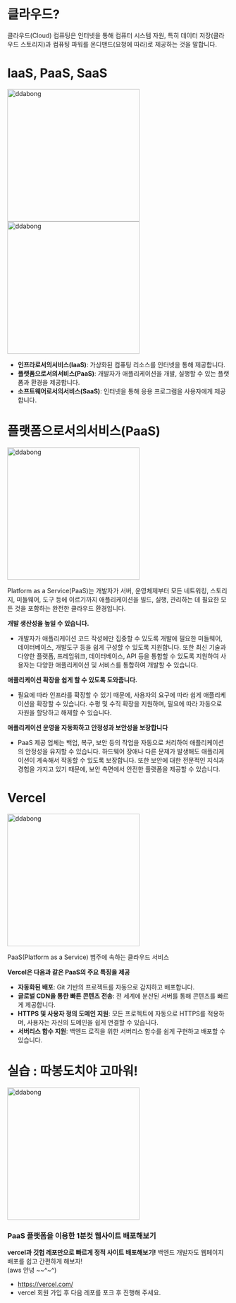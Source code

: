 # 클라우드?

클라우드(Cloud) 컴퓨팅은 인터넷을 통해 컴퓨터 시스템 자원, 특히 데이터 저장(클라우드 스토리지)과 컴퓨팅 파워를 온디맨드(요청에 따라)로 제공하는 것을 말합니다. 

# IaaS, PaaS, SaaS
 <img src="https://github.com/candosh/Thankyou-ddabong-dochi/assets/104755384/ca895549-8633-4237-af3e-bca894663532" width="300px" alt="ddabong"/>
 <img src="https://github.com/candosh/Thankyou-ddabong-dochi/assets/104755384/84b0702c-4f66-4b90-a6f7-fc486631c131" width="300px" alt="ddabong"/>

- **인프라로서의서비스(IaaS)**: 가상화된 컴퓨팅 리소스를 인터넷을 통해 제공합니다.
- **플랫폼으로서의서비스(PaaS)**: 개발자가 애플리케이션을 개발, 실행할 수 있는 플랫폼과 환경을 제공합니다.
- **소프트웨어로서의서비스(SaaS)**: 인터넷을 통해 응용 프로그램을 사용자에게 제공합니다.

# **플랫폼으로서의서비스(PaaS)**
 <img src="https://github.com/candosh/Thankyou-ddabong-dochi/assets/104755384/d0f51ebe-764e-408e-b6af-35a2aede9788" width="300px" alt="ddabong"/>

Platform as a Service(PaaS)는 개발자가 서버, 운영체제부터 모든 네트워킹, 스토리지, 미들웨어, 도구 등에 이르기까지 애플리케이션을 빌드, 실행, 관리하는 데 필요한 모든 것을 포함하는 완전한 클라우드 환경입니다.

**개발 생산성을 높일 수 있습니다.**

- 개발자가 애플리케이션 코드 작성에만 집중할 수 있도록 개발에 필요한 미들웨어, 데이터베이스, 개발도구 등을 쉽게 구성할 수 있도록 지원합니다. 또한 최신 기술과 다양한 플랫폼, 프레임워크, 데이터베이스, API 등을 통합할 수 있도록 지원하여 사용자는 다양한 애플리케이션 및 서비스를 통합하여 개발할 수 있습니다.

**애플리케이션 확장을 쉽게 할 수 있도록 도와줍니다.**

- 필요에 따라 인프라를 확장할 수 있기 때문에, 사용자의 요구에 따라 쉽게 애플리케이션을 확장할 수 있습니다. 수평 및 수직 확장을 지원하며, 필요에 따라 자동으로 자원을 할당하고 해제할 수 있습니다.

**애플리케이션 운영을 자동화하고 안정성과 보안성을 보장합니다**

- PaaS 제공 업체는 백업, 복구, 보안 등의 작업을 자동으로 처리하여 애플리케이션의 안정성을 유지할 수 있습니다. 하드웨어 장애나 다른 문제가 발생해도 애플리케이션이 계속해서 작동할 수 있도록 보장합니다. 또한 보안에 대한 전문적인 지식과 경험을 가지고 있기 때문에, 보안 측면에서 안전한 플랫폼을 제공할 수 있습니다.

# Vercel
<img src="https://github.com/candosh/Thankyou-ddabong-dochi/assets/104755384/3a2eef1c-79d9-42b0-ba5d-8a728098be11" width="300px" alt="ddabong"/>

PaaS(Platform as a Service) 범주에 속하는 클라우드 서비스

**Vercel은 다음과 같은 PaaS의 주요 특징을 제공**

- **자동화된 배포**: Git 기반의 프로젝트를 자동으로 감지하고 배포합니다.
- **글로벌 CDN을 통한 빠른 콘텐츠 전송**: 전 세계에 분산된 서버를 통해 콘텐츠를 빠르게 제공합니다.
- **HTTPS 및 사용자 정의 도메인 지원**: 모든 프로젝트에 자동으로 HTTPS를 적용하며, 사용자는 자신의 도메인을 쉽게 연결할 수 있습니다.
- **서버리스 함수 지원**: 백엔드 로직을 위한 서버리스 함수를 쉽게 구현하고 배포할 수 있습니다.


# 실습 : 따봉도치야 고마워!

 <img src="https://github.com/candosh/Thankyou-ddabong-dochi/assets/104755384/2e45b433-1b22-4f92-8583-b6badb49ba24" width="300px" alt="ddabong"/>
 
 ### PaaS 플랫폼을 이용한 1분컷 웹사이트 배포해보기
<b>vercel과 깃헙 레포만으로 빠르게 정적 사이트 배포해보기!</b> 백엔드 개발자도 웹페이지 배포를 쉽고 간편하게 해보자! <br/>(aws 안녕 ~~^~^)

- https://vercel.com/
- vercel 회원 가입 후 다음 레포를 포크 후 진행해 주세요.

